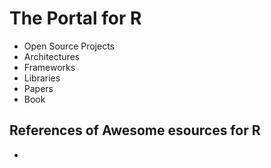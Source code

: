 # The Portal for R

+ Open Source Projects
+ Architectures
+ Frameworks
+ Libraries
+ Papers
+ Book

## References of Awesome esources for R
+ <TBC>
